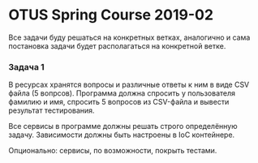 # OTUS Spring Course 2019-02

Все задачи буду решаться на конкретных ветках, аналогично и сама постановка задачи будет располагаться 
на конкретной ветке.

### Задача 1
В ресурсах хранятся вопросы и различные ответы к ним в виде CSV файла (5 вопрсов). Программа должна спросить 
у пользователя фамилию и имя, спросить 5 вопросов из CSV-файла и вывести результат тестирования.

Все сервисы в программе должны решать строго определённую задачу. Зависимости должны быть настроены в IoC контейнере.

Опционально: сервисы, по возможности, покрыть тестами.